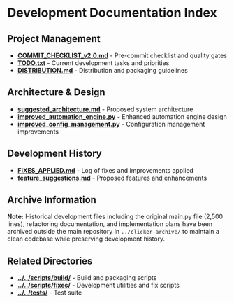 # Development Documentation Index

## Project Management

- **[COMMIT_CHECKLIST_v2.0.md](COMMIT_CHECKLIST_v2.0.md)** - Pre-commit checklist and quality gates
- **[TODO.txt](TODO.txt)** - Current development tasks and priorities
- **[DISTRIBUTION.md](DISTRIBUTION.md)** - Distribution and packaging guidelines

## Architecture & Design

- **[suggested_architecture.md](suggested_architecture.md)** - Proposed system architecture
- **[improved_automation_engine.py](improved_automation_engine.py)** - Enhanced automation engine design
- **[improved_config_management.py](improved_config_management.py)** - Configuration management improvements

## Development History

- **[FIXES_APPLIED.md](FIXES_APPLIED.md)** - Log of fixes and improvements applied
- **[feature_suggestions.md](feature_suggestions.md)** - Proposed features and enhancements

## Archive Information

**Note:** Historical development files including the original main.py file (2,500 lines), refactoring documentation, and implementation plans have been archived outside the main repository in `../clicker-archive/` to maintain a clean codebase while preserving development history.

## Related Directories

- **[../../scripts/build/](../../scripts/build/)** - Build and packaging scripts
- **[../../scripts/fixes/](../../scripts/fixes/)** - Development utilities and fix scripts
- **[../../tests/](../../tests/)** - Test suite 